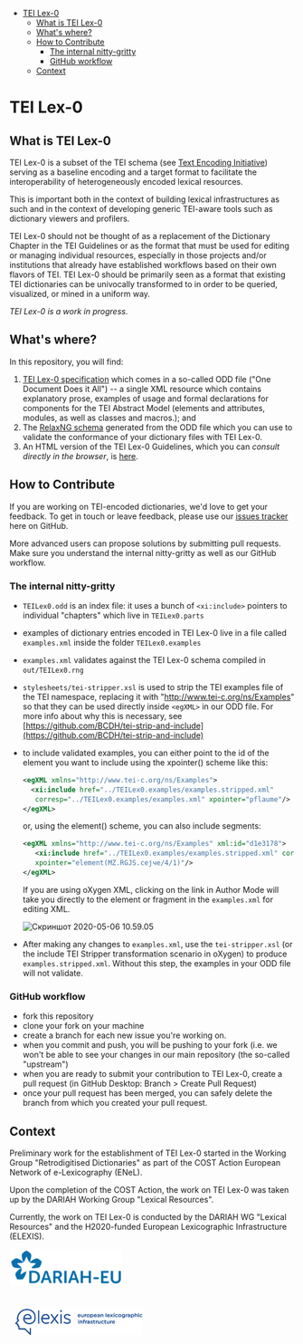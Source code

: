 
<!-- @import "[TOC]" {cmd="toc" depthFrom=1 depthTo=6 orderedList=false} -->
<!-- code_chunk_output -->

- [TEI Lex-0](#tei-lex-0)
  - [What is TEI Lex-0](#what-is-tei-lex-0)
  - [What's where?](#whats-where)
  - [How to Contribute](#how-to-contribute)
    - [The internal nitty-gritty](#the-internal-nitty-gritty)
    - [GitHub workflow](#github-workflow)
  - [Context](#context)

<!-- /code_chunk_output -->



# TEI Lex-0

## What is TEI Lex-0

TEI Lex-0 is a subset of the TEI schema (see [Text Encoding Initiative](http://www.tei-c.org)) serving as a baseline encoding and a target format to facilitate the interoperability of heterogeneously encoded lexical resources.

This is important both in the context of building lexical infrastructures as such and in the context of developing generic TEI-aware tools such as dictionary viewers and profilers.

TEI Lex-0 should not be thought of as a replacement of the Dictionary Chapter in the TEI Guidelines or as the format that must be used for editing or managing individual resources, especially in those projects and/or institutions that already have established workflows based on their own flavors of TEI. TEI Lex-0 should be primarily seen as a format that existing TEI dictionaries can be univocally transformed to in order to be queried, visualized, or mined in a uniform way.

_TEI Lex-0 is a work in progress._

## What's where?

In this repository, you will find:
1. [TEI Lex-0 specification](TEILex0.odd) which comes in a so-called ODD file ("One Document Does it All") -- a single XML resource which contains explanatory prose, examples of usage and formal declarations for components for the TEI Abstract Model (elements and attributes, modules, as well as classes and macros.); and
2. The [RelaxNG schema](out/TEILex0.rng) generated from the ODD file which you can use to validate the conformance of your dictionary files with TEI Lex-0.
3. An HTML version of the TEI Lex-0 Guidelines, which you can _consult directly in the browser_, is [here](../../docs/pages/TEILex0/TEILex0.html).

## How to Contribute

If you are working on TEI-encoded dictionaries, we'd love to get your feedback. To get in touch or leave feedback, please use our [issues tracker](https://github.com/DARIAH-ERIC/lexicalresources/issues) here on GitHub.

More advanced users can propose solutions by submitting pull requests. Make sure you understand the internal nitty-gritty as well as our GitHub workflow.

### The internal nitty-gritty

- `TEILex0.odd` is an index file: it uses a bunch of `<xi:include>` pointers to individual "chapters" which live in `TEILex0.parts`
- examples of dictionary entries encoded in TEI Lex-0 live in a file called `examples.xml` inside the folder `TEILex0.examples`
- `examples.xml` validates against the TEI Lex-0 schema compiled in `out/TEILex0.rng`
- `stylesheets/tei-stripper.xsl` is used to strip the TEI examples file of the TEI namespace, replacing it with "http://www.tei-c.org/ns/Examples" so that they can be used directly inside `<egXML>` in our ODD file. For more info about why this is necessary, see [https://github.com/BCDH/tei-strip-and-include](https://github.com/BCDH/tei-strip-and-include)
- to include validated examples, you can either point to the id of the element you want to include using the xpointer() scheme like this:
   ```xml
   <egXML xmlns="http://www.tei-c.org/ns/Examples">
     <xi:include href="../TEILex0.examples/examples.stripped.xml"
      corresp="../TEILex0.examples/examples.xml" xpointer="pflaume"/>
   </egXML>
   ```
   or, using the element() scheme, you can also include segments:

   ```xml
   <egXML xmlns="http://www.tei-c.org/ns/Examples" xml:id="d1e3178">
      <xi:include href="../TEILex0.examples/examples.stripped.xml" corresp="../TEILex0.examples/examples.xml"
      xpointer="element(MZ.RGJS.сејче/4/1)"/>
   </egXML>
   ```
  If you are using oXygen XML, clicking on the link in Author Mode will take you directly to the element or fragment in the `examples.xml` for editing XML.

  ![Скриншот 2020-05-06 10.59.05](https://i.imgur.com/BLvHW45.png)
- After making any changes to `examples.xml`, use the `tei-stripper.xsl` (or the include TEI Stripper transformation scenario in oXygen) to produce `examples.stripped.xml`. Without this step, the examples in your ODD file will not validate.

### GitHub workflow

  - fork this repository
  - clone your fork on your machine
  - create a branch for each new issue you're working on.
  - when you commit and push, you will be pushing to your fork (i.e. we won't be able to see your changes in our main repository (the so-called "upstream")
  - when you are ready to submit your contribution to TEI Lex-0, create a pull request (in GitHub Desktop: Branch > Create Pull Request)
  - once your pull request has been merged, you can safely delete the branch from which you created your pull request.

## Context

Preliminary work for the establishment of TEI Lex-0 started in the Working Group "Retrodigitised Dictionaries" as part of the COST Action European Network of e-Lexicography (ENeL).

Upon the completion of the COST Action, the work on TEI Lex-0 was taken up by the DARIAH Working Group "Lexical Resources".

Currently, the work on TEI Lex-0 is conducted by the DARIAH WG "Lexical Resources" and the H2020-funded European Lexicographic Infrastructure (ELEXIS).



<img src="../../docs/assets/img/dariahlogo.png" width="200px">

<img style='padding-top:25px; padding-left:10px' src="../../docs/assets/elexis_logo_color-1-2.png" width="225px"></p>
